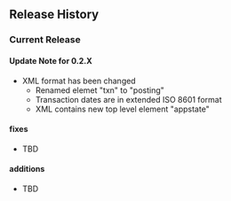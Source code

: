 ## Release History

### Current Release

#### Update Note for 0.2.X
 - XML format has been changed
   - Renamed elemet "txn" to "posting"
   - Transaction dates are in extended ISO 8601 format
   - XML contains new top level element "appstate"


#### fixes
 - TBD

#### additions
 - TBD
 

